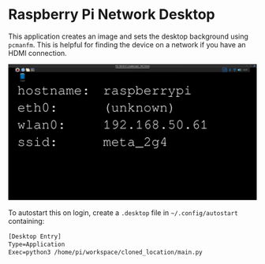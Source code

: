 # Raspberry Pi Network Desktop

This application creates an image and sets the desktop background using `pcmanfm`. This is helpful for finding the device on a network if you have an HDMI connection.

![Example desktop](https://raw.githubusercontent.com/superlou/rpi_network_desktop/master/rpi_network_desktop_example.png)

To autostart this on login, create a `.desktop` file in `~/.config/autostart` containing:

```
[Desktop Entry]
Type=Application
Exec=python3 /home/pi/workspace/cloned_location/main.py

```

